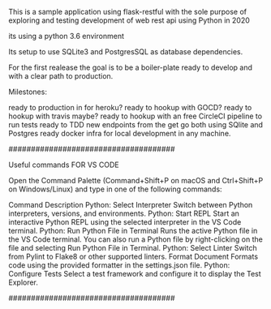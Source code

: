
This is a sample application using flask-restful with the sole purpose of exploring and testing development of web rest api using Python in 2020

its using a python 3.6 environment

Its setup to use SQLite3 and PostgresSQL as database dependencies.

For the first realease the goal is to be a boiler-plate ready to develop and with a clear path to production.

Milestones:

ready to production in for heroku?
ready to hookup with GOCD?
ready to hookup with travis maybe?
ready to hookup with an free CircleCI pipeline to run tests
ready to TDD new endpoints from the get go both using SQlite and Postgres
ready docker infra for local development in any machine.


##################################### 

Useful commands FOR VS CODE

Open the Command Palette (Command+Shift+P on macOS and Ctrl+Shift+P on Windows/Linux) and type in one of the following commands:

Command	Description
Python: Select Interpreter	Switch between Python interpreters, versions, and environments.
Python: Start REPL	Start an interactive Python REPL using the selected interpreter in the VS Code terminal.
Python: Run Python File in Terminal	Runs the active Python file in the VS Code terminal. You can also run a Python file by right-clicking on the file and selecting Run Python File in Terminal.
Python: Select Linter	Switch from Pylint to Flake8 or other supported linters.
Format Document	Formats code using the provided formatter in the settings.json file.
Python: Configure Tests	Select a test framework and configure it to display the Test Explorer.

#####################################